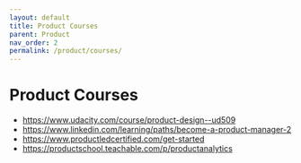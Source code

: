 ```yaml
---
layout: default
title: Product Courses
parent: Product
nav_order: 2
permalink: /product/courses/
---
```


# Product Courses

- https://www.udacity.com/course/product-design--ud509
- https://www.linkedin.com/learning/paths/become-a-product-manager-2
- https://www.productledcertified.com/get-started
- https://productschool.teachable.com/p/productanalytics